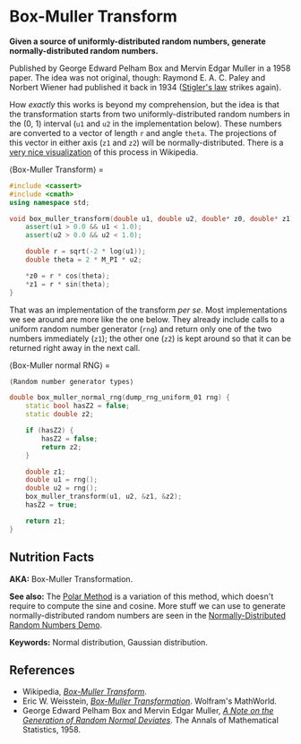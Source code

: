 # Box-Muller Transform

**Given a source of uniformly-distributed random numbers, generate normally-distributed random numbers.**

Published by George Edward Pelham Box and Mervin Edgar Muller in a 1958 paper. The idea was not original, though: Raymond E. A. C. Paley and Norbert Wiener had published it back in 1934 ([Stigler's law](https://en.wikipedia.org/wiki/Stigler%27s_law_of_eponymy) strikes again).

How *exactly* this works is beyond my comprehension, but the idea is that the transformation starts from two uniformly-distributed random numbers in the (0, 1) interval (`u1` and `u2` in the implementation below). These numbers are converted to a vector of length `r` and angle `theta`. The projections of this vector in either axis (`z1` and `z2`) will be normally-distributed. There is a [very nice visualization](https://en.wikipedia.org/wiki/File:Box-Muller_transform_visualisation.svg) of this process in Wikipedia.

⟨Box-Muller Transform⟩ =
```C++
#include <cassert>
#include <cmath>
using namespace std;

void box_muller_transform(double u1, double u2, double* z0, double* z1) {
    assert(u1 > 0.0 && u1 < 1.0);
    assert(u2 > 0.0 && u2 < 1.0);

    double r = sqrt(-2 * log(u1));
    double theta = 2 * M_PI * u2;

    *z0 = r * cos(theta);
    *z1 = r * sin(theta);
}
```

That was an implementation of the transform *per se*. Most implementations we see around are more like the one below. They already include calls to a uniform random number generator (`rng`) and return only one of the two numbers immediately (`z1`); the other one (`z2`) is kept around so that it can be returned right away in the next call.

⟨Box-Muller normal RNG⟩ =
```C++
⟨Random number generator types⟩

double box_muller_normal_rng(dump_rng_uniform_01 rng) {
    static bool hasZ2 = false;
    static double z2;

    if (hasZ2) {
        hasZ2 = false;
        return z2;
    }

    double z1;
    double u1 = rng();
    double u2 = rng();
    box_muller_transform(u1, u2, &z1, &z2);
    hasZ2 = true;

    return z1;
}
```

## Nutrition Facts

**AKA:** Box-Muller Transformation.

**See also:** The [Polar Method](polar_method.md) is a variation of this method, which doesn't require to compute the sine and cosine. More stuff we can use to generate normally-distributed random numbers are seen in the [Normally-Distributed Random Numbers Demo](../plates/normally_distributed_random_numbers_demo.md).

**Keywords:** Normal distribution, Gaussian distribution.

## References

* Wikipedia, *[Box-Muller Transform](https://en.wikipedia.org/wiki/Box%E2%80%93Muller_transform)*.
* Eric W. Weisstein, *[Box-Muller Transformation](http://mathworld.wolfram.com/Box-MullerTransformation.html)*. Wolfram's MathWorld.
* George Edward Pelham Box and Mervin Edgar Muller, *[A Note on the Generation of Random Normal Deviates](https://projecteuclid.org/euclid.aoms/1177706645)*. The Annals of Mathematical Statistics, 1958.
